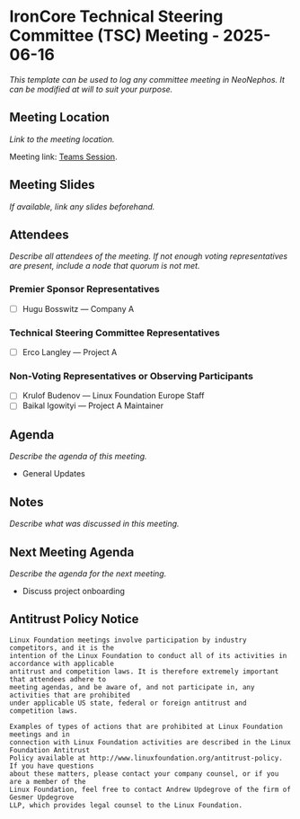 # IronCore Technical Steering Committee (TSC) Meeting - 2025-06-16

*This template can be used to log any committee meeting in NeoNephos. It can be modified at will to
suit your purpose.*

## Meeting Location

*Link to the meeting location.*

Meeting link: [Teams Session]().

## Meeting Slides

*If available, link any slides beforehand.*

## Attendees

*Describe all attendees of the meeting. If not enough voting representatives are present,
include a node that quorum is not met.*

### Premier Sponsor Representatives

- [ ] Hugu Bosswitz — Company A

### Technical Steering Committee Representatives

- [ ] Erco Langley — Project A

### Non-Voting Representatives or Observing Participants

- [ ] Krulof Budenov — Linux Foundation Europe Staff
- [ ] Baikal Igowityi — Project A Maintainer

## Agenda

*Describe the agenda of this meeting.*

- General Updates

## Notes

*Describe what was discussed in this meeting.*

## Next Meeting Agenda

*Describe the agenda for the next meeting.*

- Discuss project onboarding

## Antitrust Policy Notice

	Linux Foundation meetings involve participation by industry competitors, and it is the 
	intention of the Linux Foundation to conduct all of its activities in accordance with applicable 
	antitrust and competition laws. It is therefore extremely important that attendees adhere to 
	meeting agendas, and be aware of, and not participate in, any activities that are prohibited 
	under applicable US state, federal or foreign antitrust and competition laws.

	Examples of types of actions that are prohibited at Linux Foundation meetings and in 
	connection with Linux Foundation activities are described in the Linux Foundation Antitrust 
	Policy available at http://www.linuxfoundation.org/antitrust-policy. If you have questions 
	about these matters, please contact your company counsel, or if you are a member of the 
	Linux Foundation, feel free to contact Andrew Updegrove of the firm of Gesmer Updegrove 
	LLP, which provides legal counsel to the Linux Foundation.
